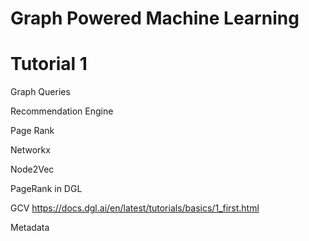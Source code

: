 # Graph Powered Machine Learning
 
# Tutorial 1 

Graph Queries

Recommendation Engine 

Page Rank

Networkx 

Node2Vec

PageRank in DGL

GCV
https://docs.dgl.ai/en/latest/tutorials/basics/1_first.html


Metadata

